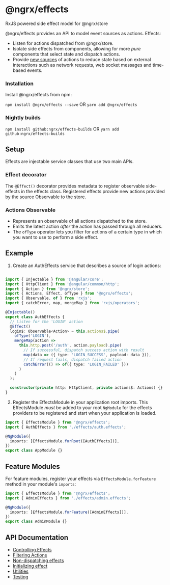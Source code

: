 # @ngrx/effects

RxJS powered side effect model for @ngrx/store

@ngrx/effects provides an API to model event sources as actions. Effects:

* Listen for actions dispatched from @ngrx/store.
* Isolate side effects from components, allowing for more _pure_ components that select state and dispatch actions.
* Provide [new sources](https://martinfowler.com/eaaDev/EventSourcing.html) of actions to reduce state based on external interactions such as network requests, web socket messages and time-based events.

### Installation

Install @ngrx/effects from npm:

`npm install @ngrx/effects --save` OR `yarn add @ngrx/effects`

### Nightly builds

`npm install github:ngrx/effects-builds` OR `yarn add github:ngrx/effects-builds`

## Setup

Effects are injectable service classes that use two main APIs.

### Effect decorator

The `@Effect()` decorator provides metadata to register observable side-effects in the effects class. Registered effects provide new actions provided by the source Observable to the store.

### Actions Observable

* Represents an observable of all actions dispatched to the store.
* Emits the latest action _after_ the action has passed through all reducers.
* The `ofType` operator lets you filter for actions of a certain type in which you want to use to perform a side effect.

## Example

1.  Create an AuthEffects service that describes a source of login actions:

```ts

import { Injectable } from '@angular/core';
import { HttpClient } from '@angular/common/http';
import { Action } from '@ngrx/store';
import { Actions, Effect, ofType } from '@ngrx/effects';
import { Observable, of } from 'rxjs';
import { catchError, map, mergeMap } from 'rxjs/operators';

@Injectable()
export class AuthEffects {
  // Listen for the 'LOGIN' action
  @Effect()
  login$: Observable<Action> = this.actions$.pipe(
    ofType('LOGIN'),
    mergeMap(action =>
      this.http.post('/auth', action.payload).pipe(
        // If successful, dispatch success action with result
        map(data => ({ type: 'LOGIN_SUCCESS', payload: data })),
        // If request fails, dispatch failed action
        catchError(() => of({ type: 'LOGIN_FAILED' }))
      )
    )
  );

  constructor(private http: HttpClient, private actions$: Actions) {}
}
```

2.  Register the EffectsModule in your application root imports. This EffectsModule _must_ be added to
    your root `NgModule` for the effects providers to be registered and start when your application is loaded.

```ts
import { EffectsModule } from '@ngrx/effects';
import { AuthEffects } from './effects/auth.effects';

@NgModule({
  imports: [EffectsModule.forRoot([AuthEffects])],
})
export class AppModule {}
```

## Feature Modules

For feature modules, register your effects via `EffectsModule.forFeature` method in your module's `imports`:

```ts
import { EffectsModule } from '@ngrx/effects';
import { AdminEffects } from './effects/admin.effects';

@NgModule({
  imports: [EffectsModule.forFeature([AdminEffects])],
})
export class AdminModule {}
```

## API Documentation

* [Controlling Effects](./api.md#controlling-effects)
* [Filtering Actions](./api.md#oftype)
* [Non-dispatching effects](./api.md#non-dispatching-effects)
* [Initializing effect](./api.md#initializing-effect)
* [Utilities](./api.md#utilities)
* [Testing](./testing.md)
